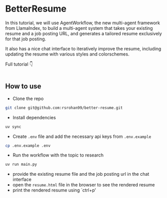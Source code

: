 # BetterResume

In this tutorial, we will use AgentWorkflow, the new multi-agent framework from LlamaIndex, to build a multi-agent system that takes your existing resume and a job posting URL, and generates a tailored resume exclusively for that job posting.

It also has a nice chat interface to iteratively improve the resume, including updating the resume with various styles and colorschemes.

Full tutorial 👇

[![]()]()

## How to use

- Clone the repo

```bash
git clone git@github.com:rsrohan99/better-resume.git
```

- Install dependencies

```bash
uv sync
```

- Create `.env` file and add the necessary api keys from `.env.example`

```bash
cp .env.example .env
```

- Run the workflow with the topic to research

```bash
uv run main.py
```

- provide the existing resume file and the job posting url in the chat interface
- open the `resume.html` file in the browser to see the rendered resume
- print the rendered resume using `ctrl+p'
